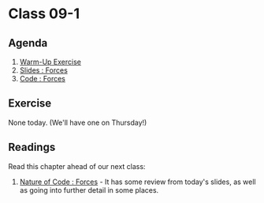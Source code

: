 # Class 09-1

## Agenda

1. [Warm-Up Exercise](https://docs.google.com/document/d/1t_uMMLZgSGPJPjSAuhFZaBybFSdjIR3rDByMBXm4qFw)
1. [Slides : Forces](https://docs.google.com/presentation/d/1cGFN4H9Gb0bI89Xc-GN9AGMHrC_N9ZG0PGJngiKbWUc)
1. [Code : Forces](https://github.com/IGME-202-17S2/lecture-code-forces)

## Exercise

None today. (We'll have one on Thursday!)

## Readings

Read this chapter ahead of our next class:

1. [Nature of Code : Forces](http://natureofcode.com/book/chapter-2-forces/) - It has some review from today's slides, as well as going into further detail in some places.
